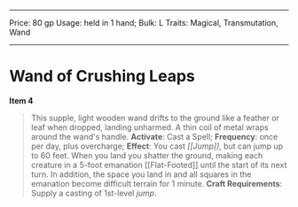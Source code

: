 
---
Price: 80 gp
Usage: held in 1 hand;
Bulk: L
Traits: Magical, Transmutation, Wand

---

# Wand of Crushing Leaps

**Item 4**

> This supple, light wooden wand drifts to the ground like a feather or leaf when dropped, landing unharmed. A thin coil of metal wraps around the wand's handle.
**Activate**: Cast a Spell;
**Frequency**: once per day, plus overcharge;
**Effect**: You cast *[[Jump]]*, but can jump up to 60 feet. When you land you shatter the ground, making each creature in a 5-foot emanation [[Flat-Footed]] until the start of its next turn. In addition, the space you land in and all squares in the emanation become difficult terrain for 1 minute.
**Craft Requirements**: Supply a casting of 1st-level *jump*.
